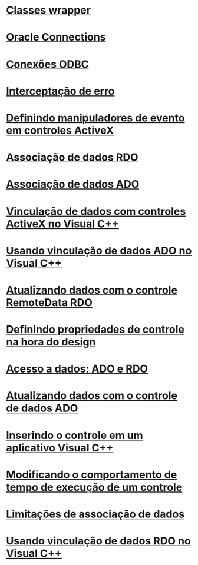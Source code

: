 # [Classes wrapper](wrapper-classes.md)
# [Oracle Connections](oracle-connections.md)
# [Conexões ODBC](odbc-connections.md)
# [Interceptação de erro](error-trapping.md)
# [Definindo manipuladores de evento em controles ActiveX](setting-event-handlers-on-activex-controls.md)
# [Associação de dados RDO](rdo-databinding.md)
# [Associação de dados ADO](ado-databinding.md)
# [Vinculação de dados com controles ActiveX no Visual C++](databinding-with-activex-controls-in-visual-cpp.md)
# [Usando vinculação de dados ADO no Visual C++](using-ado-databinding-in-visual-cpp.md)
# [Atualizando dados com o controle RemoteData RDO](updating-data-with-the-rdo-remotedata-control.md)
# [Definindo propriedades de controle na hora do design](setting-control-properties-at-design-time.md)
# [Acesso a dados: ADO e RDO](data-access-ado-and-rdo.md)
# [Atualizando dados com o controle de dados ADO](updating-data-with-the-ado-data-control.md)
# [Inserindo o controle em um aplicativo Visual C++](inserting-the-control-into-a-visual-cpp-application.md)
# [Modificando o comportamento de tempo de execução de um controle](modifying-a-control-s-run-time-behavior.md)
# [Limitações de associação de dados](limitations-of-databinding.md)
# [Usando vinculação de dados RDO no Visual C++](using-rdo-databinding-in-visual-cpp.md)
